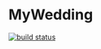 # MyWedding

[![build status](https://gitlab.com/nikko.miu/my_wedding/badges/master/build.svg)](https://gitlab.com/nikko.miu/my_wedding/commits/master)
